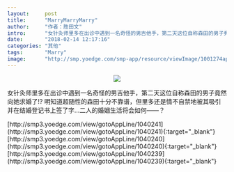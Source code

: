 ```yaml
---
layout:     post
title:      "MarryMarryMarry"
author:     "作者：胜田文"
intro:      "女针灸师里多在出诊中遇到一名奇怪的男吉他手，第二天这位自称森田的男子竟然向她求婚了!? 明知道超随性的森田十分不靠谱，但里多还是情不自禁地被其吸引并在结婚登记书上签了字…二人的婚姻生活将会如何——？"
date:       "2018-02-14 12:17:16"
categories: "其他"
tags:       "Marry"
image:      "http://smp.yoedge.com/smp-app/resource/viewImage/1001274appline.png"
---
```

<div style="text-align: center">
<p><img src="http://smp.yoedge.com/smp-app/resource/viewImage/1001274appline.png"/></p>
</div>
<p class="post-meta">
<span>女针灸师里多在出诊中遇到一名奇怪的男吉他手，第二天这位自称森田的男子竟然向她求婚了!? 明知道超随性的森田十分不靠谱，但里多还是情不自禁地被其吸引并在结婚登记书上签了字…二人的婚姻生活将会如何——？</span>
</p>
[http://smp3.yoedge.com/view/gotoAppLine/1040241](http://smp3.yoedge.com/view/gotoAppLine/1040241){:target="_blank"}
[http://smp3.yoedge.com/view/gotoAppLine/1040240](http://smp3.yoedge.com/view/gotoAppLine/1040240){:target="_blank"}
[http://smp3.yoedge.com/view/gotoAppLine/1040239](http://smp3.yoedge.com/view/gotoAppLine/1040239){:target="_blank"}


